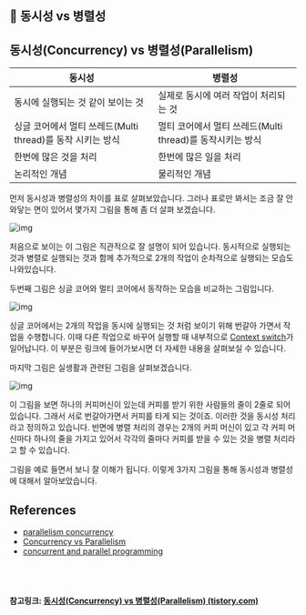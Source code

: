 ## 🥢 동시성 vs 병렬성

## 동시성(Concurrency) vs 병렬성(Parallelism)

| 동시성                                                     | 병렬성                                                    |
| ---------------------------------------------------------- | --------------------------------------------------------- |
| 동시에 실행되는 것 같이 보이는 것                          | 실제로 동시에 여러 작업이 처리되는 것                     |
| 싱글 코어에서 멀티 쓰레드(Multi thread)를 동작 시키는 방식 | 멀티 코어에서 멀티 쓰레드(Multi thread)를 동작시키는 방식 |
| 한번에 많은 것을 처리                                      | 한번에 많은 일을 처리                                     |
| 논리적인 개념                                              | 물리적인 개념                                             |

먼저 동시성과 병렬성의 차이를 표로 살펴보았습니다. 그러나 표로만 봐서는 조금 잘 안 와닿는 면이 있어서 몇가지 그림을 통해 좀 더 살펴 보겠습니다.

![img](https://t1.daumcdn.net/cfile/tistory/99AD02405FBBB94910)

처음으로 보이는 이 그림은 직관적으로 잘 설명이 되어 있습니다. 동시적으로 실행되는 것과 병렬로 실행되는 것과 함께 추가적으로 2개의 작업이 순차적으로 실행되는 모습도 나와있습니다.

두번째 그림은 싱글 코어와 멀티 코어에서 동작하는 모습을 비교하는 그림입니다.

![img](https://t1.daumcdn.net/cfile/tistory/995359405FBBB9591C)

싱글 코어에서는 2개의 작업을 동시에 실행되는 것 처럼 보이기 위해 번갈아 가면서 작업을 수행합니다. 이때 다른 작업으로 바꾸어 실행할 때 내부적으로 [Context switch](https://en.wikipedia.org/wiki/Context_switch)가 일어납니다. 이 부분은 링크에 들어가보시면 더 자세한 내용을 살펴보실 수 있습니다.

마지막 그림은 실생활과 관련된 그림을 살펴보겠습니다.

![img](https://t1.daumcdn.net/cfile/tistory/99972F3C5FBBB96E1A)

이 그림을 보면 하나의 커피머신이 있는데 커피를 받기 위한 사람들의 줄이 2줄로 되어 있습니다. 그래서 서로 번갈아가면서 커피를 타게 되는 것이죠. 이러한 것을 동시성 처리라고 정의하고 있습니다. 반면에 병렬 처리의 경우는 2개의 커피 머신이 있고 각 커피 머신마다 하나의 줄을 가지고 있어서 각각의 줄마다 커피를 받을 수 있는 것을 병렬 처리라고 할 수 있습니다. 

그림을 예로 들면서 보니 잘 이해가 됩니다. 이렇게 3가지 그림을 통해 동시성과 병렬성에 대해서 알아보았습니다.

## References

- [parallelism concurrency](http://www.dietergalea.com/parallelism-concurrency/)
- [Concurrency vs Parallelism](https://www.codeproject.com/Articles/1267757/Concurrency-vs-Parallelism)
- [concurrent and parallel programming](https://joearms.github.io/published/2013-04-05-concurrent-and-parallel-programming.html)





<br>

<br>

#### 참고링크: [동시성(Concurrency) vs 병렬성(Parallelism) (tistory.com)](https://seamless.tistory.com/42)

<br>